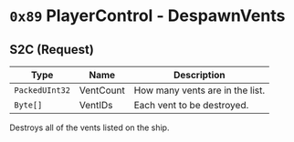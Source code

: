 # `0x89` PlayerControl - DespawnVents
## S2C (Request)
| Type | Name | Description |
| --- | --- | --- |
| `PackedUInt32` | VentCount | How many vents are in the list. |
| `Byte[]` | VentIDs | Each vent to be destroyed. |

Destroys all of the vents listed on the ship.